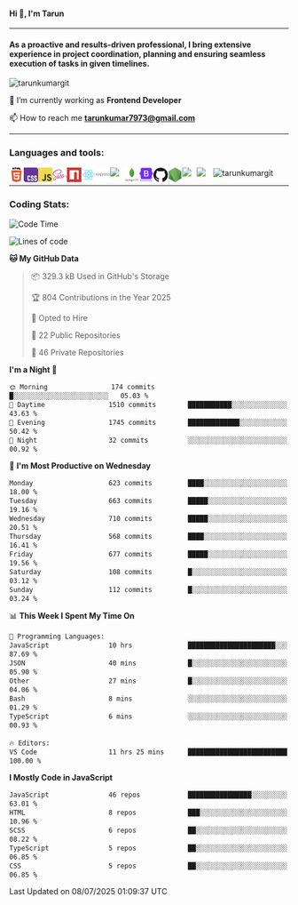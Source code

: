 <h4>Hi 👋, I'm Tarun</h4>
<hr />
<h4 align="left">As a proactive and results-driven professional, I bring extensive experience in project coordination, planning and
 ensuring seamless execution of tasks in given timelines.</h4>

<p><img src="https://komarev.com/ghpvc/?username=tarunkumargit&label=Profile%20views&color=0e75b6&style=flat" alt="tarunkumargit" /> </p>

🔭 I’m currently working as **Frontend Developer**

📫 How to reach me **tarunkumar7973@gmail.com**

<hr />

### Languages and tools:

 <img align="left" width="26px" src="https://raw.githubusercontent.com/github/explore/80688e429a7d4ef2fca1e82350fe8e3517d3494d/topics/html/html.png" />
 <img align="left" width="26px" src="https://raw.githubusercontent.com/github/explore/80688e429a7d4ef2fca1e82350fe8e3517d3494d/topics/css/css.png" />
 <img align="left" width="26px" src="https://raw.githubusercontent.com/github/explore/80688e429a7d4ef2fca1e82350fe8e3517d3494d/topics/javascript/javascript.png" />
 <img align="left" width="26px" src="https://raw.githubusercontent.com/github/explore/80688e429a7d4ef2fca1e82350fe8e3517d3494d/topics/sass/sass.png" />
 <img align="left" width="26px" src="https://raw.githubusercontent.com/github/explore/80688e429a7d4ef2fca1e82350fe8e3517d3494d/topics/npm/npm.png" />
 <img align="left" width="26px" src="https://raw.githubusercontent.com/github/explore/80688e429a7d4ef2fca1e82350fe8e3517d3494d/topics/react/react.png" />
 <img align="left" width="26px" src="https://raw.githubusercontent.com/devicons/devicon/master/icons/express/express-original-wordmark.svg"/>
 <img align="left" width="26px" src="https://www.vectorlogo.zone/logos/figma/figma-icon.svg"/>
 <img align="left" width="26px" src="https://raw.githubusercontent.com/devicons/devicon/master/icons/mongodb/mongodb-original-wordmark.svg"/>
 <img align="left" width="26px" src="https://raw.githubusercontent.com/devicons/devicon/master/icons/bootstrap/bootstrap-plain-wordmark.svg" />
 <img align="left" width="26px" src="https://raw.githubusercontent.com/github/explore/78df643247d429f6cc873026c0622819ad797942/topics/github/github.png" />
 <img align="left" width="26px" src="https://raw.githubusercontent.com/github/explore/80688e429a7d4ef2fca1e82350fe8e3517d3494d/topics/nodejs/nodejs.png" />
 <img align="left" width="26px" src="https://download.blender.org/branding/community/blender_community_badge_white.svg" />
 <img align="left" width="26px" src="https://www.vectorlogo.zone/logos/tailwindcss/tailwindcss-icon.svg"/>

&nbsp;<img align="center" src="https://github-readme-streak-stats.herokuapp.com/?user=tarunkumargit&show_icons=true&theme=react" alt="tarunkumargit" />

<hr>

### Coding Stats:

<!--START_SECTION:waka-->
![Code Time](http://img.shields.io/badge/Code%20Time-2%2C178%20hrs%2046%20mins-blue)

![Lines of code](https://img.shields.io/badge/From%20Hello%20World%20I%27ve%20Written-3.5%20million%20lines%20of%20code-blue)

**🐱 My GitHub Data** 

> 📦 329.3 kB Used in GitHub's Storage 
 > 
> 🏆 804 Contributions in the Year 2025
 > 
> 💼 Opted to Hire
 > 
> 📜 22 Public Repositories 
 > 
> 🔑 46 Private Repositories 
 > 
**I'm a Night 🦉** 

```text
🌞 Morning                174 commits         █░░░░░░░░░░░░░░░░░░░░░░░░   05.03 % 
🌆 Daytime                1510 commits        ███████████░░░░░░░░░░░░░░   43.63 % 
🌃 Evening                1745 commits        █████████████░░░░░░░░░░░░   50.42 % 
🌙 Night                  32 commits          ░░░░░░░░░░░░░░░░░░░░░░░░░   00.92 % 
```
📅 **I'm Most Productive on Wednesday** 

```text
Monday                   623 commits         ████░░░░░░░░░░░░░░░░░░░░░   18.00 % 
Tuesday                  663 commits         █████░░░░░░░░░░░░░░░░░░░░   19.16 % 
Wednesday                710 commits         █████░░░░░░░░░░░░░░░░░░░░   20.51 % 
Thursday                 568 commits         ████░░░░░░░░░░░░░░░░░░░░░   16.41 % 
Friday                   677 commits         █████░░░░░░░░░░░░░░░░░░░░   19.56 % 
Saturday                 108 commits         █░░░░░░░░░░░░░░░░░░░░░░░░   03.12 % 
Sunday                   112 commits         █░░░░░░░░░░░░░░░░░░░░░░░░   03.24 % 
```


📊 **This Week I Spent My Time On** 

```text
💬 Programming Languages: 
JavaScript               10 hrs              ██████████████████████░░░   87.69 % 
JSON                     40 mins             █░░░░░░░░░░░░░░░░░░░░░░░░   05.90 % 
Other                    27 mins             █░░░░░░░░░░░░░░░░░░░░░░░░   04.06 % 
Bash                     8 mins              ░░░░░░░░░░░░░░░░░░░░░░░░░   01.29 % 
TypeScript               6 mins              ░░░░░░░░░░░░░░░░░░░░░░░░░   00.93 % 

🔥 Editors: 
VS Code                  11 hrs 25 mins      █████████████████████████   100.00 % 
```

**I Mostly Code in JavaScript** 

```text
JavaScript               46 repos            ████████████████░░░░░░░░░   63.01 % 
HTML                     8 repos             ███░░░░░░░░░░░░░░░░░░░░░░   10.96 % 
SCSS                     6 repos             ██░░░░░░░░░░░░░░░░░░░░░░░   08.22 % 
TypeScript               5 repos             ██░░░░░░░░░░░░░░░░░░░░░░░   06.85 % 
CSS                      5 repos             ██░░░░░░░░░░░░░░░░░░░░░░░   06.85 % 
```




 Last Updated on 08/07/2025 01:09:37 UTC
<!--END_SECTION:waka-->
